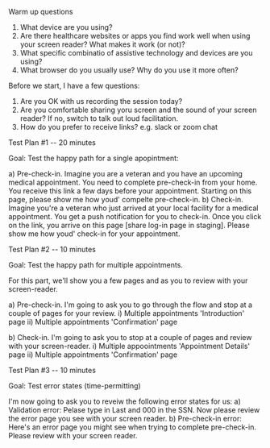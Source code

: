 Warm up questions

1) What device are you using? 
2) Are there healthcare websites or apps you find work well when using your screen reader? What makes it work (or not)? 
3) What specific combinatio of assistive technology and devices are you using? 
4) What browser do you usually use? Why do you use it more often? 

Before we start, I have a few questions: 
1) Are you OK with us recording the session today? 
2) Are you comfortable sharing yoru screen and the sound of your screen reader? If no, switch to talk out loud facilitation. 
3) How do you prefer to receive links? e.g. slack or zoom chat

Test Plan #1 -- 20 minutes

Goal: Test the happy path for a single apopintment: 

a) Pre-check-in. Imagine you are a veteran and you have an upcoming medical appointment. You need to complete pre-check-in from your home. You receive this link a few days before your appointment. Starting on this page, please show me how youd' compelte pre-check-in. 
b) Check-in. Imagine you're a veteran who just arrived at your local facility for a medical appointment. You get a push notification for you to check-in. Once you click on the link, you arrive on this page [share log-in page in staging]. Please show me how youd' check-in for your appointment. 

Test Plan #2 -- 10 minutes

Goal: Test the happy path for multiple appointments. 

For this part, we'll show you a few pages and as you to review with your screen-reader. 

a) Pre-check-in. I'm going to ask you to go through the flow and stop at a couple of pages for your review. 
  i) Multiple appointments 'Introduction' page
  ii) Multiple appointments 'Confirmation' page
  
b) Check-in. I'm going to ask you to stop at a couple of pages and review with your screen-reader. 
  i)  Multiple appoointments 'Appointment Details' page
  ii) Multiple appointments 'Confirmation' page
  
 Test Plan #3 -- 10 minutes
 
 Goal: Test error states (time-permitting)
 
 I'm now going to ask you to reveiw the following error states for us: 
 a) Validation error: Pelase type in Last and 000 in the SSN. Now please review the error page you see with your screen reader. 
 b) Pre-check-in error: Here's an error page you might see when trying to complete pre-check-in. Please review with your screen reader. 
 
 
 
 
